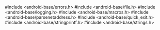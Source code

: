#include <android-base/errors.h>
#include <android-base/file.h>
#include <android-base/logging.h>
#include <android-base/macros.h>
#include <android-base/parsenetaddress.h>
#include <android-base/quick_exit.h>
#include <android-base/stringprintf.h>
#include <android-base/strings.h>
